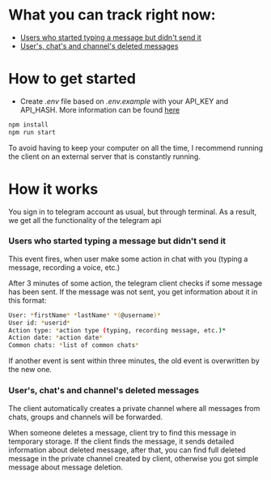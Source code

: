 # What you can track right now:

- [Users who started typing a message but didn't send it](#users-who-started-typing-a-message-but-didnt-send-it)
- [User's, chat's and channel's deleted messages](#users-chats-and-channels-deleted-messages)

# How to get started

- Create _.env_ file based on _.env.example_ with your API_KEY and API_HASH. More information can be
  found [here](https://core.telegram.org/api/obtaining_api_id)

```bash
npm install
npm run start
```

To avoid having to keep your computer on all the time, I recommend running the client on an external server that is
constantly running.

# How it works

You sign in to telegram account as usual, but through terminal. As a result, we get all the functionality of the
telegram api

### Users who started typing a message but didn't send it

This event fires, when user make some action in chat with you (typing a message, recording a voice, etc.)

After 3 minutes of some action, the telegram client checks if some message has been sent. If the message was not sent,
you get information about it in this format:

```bash
User: *firstName* *lastName* *(@username)*
User id: *userid*
Action type: *action type (typing, recording message, etc.)*
Action date: *action date*
Common chats: *list of common chats*
```

If another event is sent within three minutes, the old event is overwritten by the new one.

### User's, chat's and channel's deleted messages

The client automatically creates a private channel where all messages from chats, groups and channels will be forwarded.

When someone deletes a message, client try to find this message in temporary storage. If the client finds the message,
it sends detailed information about deleted message, after that, you can find full deleted message in the private
channel created by client, otherwise you got simple message about message deletion.
